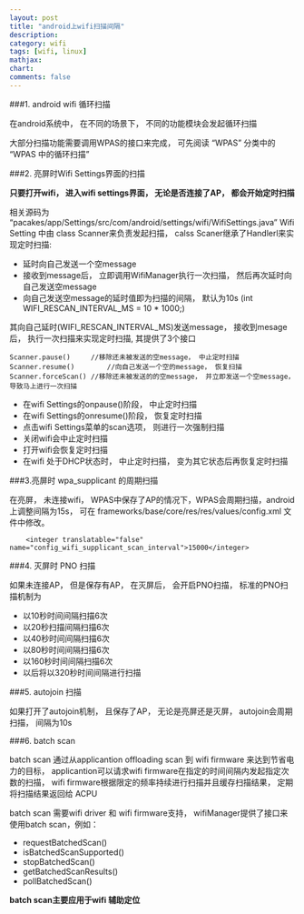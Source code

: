 ```yaml
---
layout: post
title: "android上wifi扫描间隔"
description:
category: wifi
tags: [wifi, linux]
mathjax: 
chart:
comments: false
---
```


###1. android wifi 循环扫描

在android系统中， 在不同的场景下， 不同的功能模块会发起循环扫描

大部分扫描功能需要调用WPAS的接口来完成， 可先阅读 “WPAS” 分类中的 “WPAS 中的循环扫描”

###2. 亮屏时Wifi Settings界面的扫描

**只要打开wifi， 进入wifi settings界面， 无论是否连接了AP， 都会开始定时扫描**

相关源码为 “pacakes/app/Settings/src/com/android/settings/wifi/WifiSettings.java”
Wifi Setting 中由 class  Scanner来负责发起扫描， calss Scaner继承了Handlerl来实现定时扫描:

+ 延时向自己发送一个空message
+ 接收到message后， 立即调用WifiManager执行一次扫描， 然后再次延时向自己发送空message
+ 向自己发送空message的延时值即为扫描的间隔， 默认为10s  (int WIFI_RESCAN_INTERVAL_MS = 10 * 1000;)

其向自己延时(WIFI_RESCAN_INTERVAL_MS)发送message， 接收到mesage后， 执行一次扫描来实现定时扫描, 其提供了3个接口

	Scanner.pause()		//移除还未被发送的空message， 中止定时扫描
	Scanner.resume()		//向自己发送一个空的message， 恢复扫描
	Scanner.forceScan()	//移除还未被发送的的空message， 并立即发送一个空message， 导致马上进行一次扫描

+ 在wifi Settings的onpause()阶段， 中止定时扫描
+ 在wifi Settings的onresume()阶段， 恢复定时扫描
+ 点击wifi Settings菜单的scan选项， 则进行一次强制扫描
+ 关闭wifi会中止定时扫描
+ 打开wifi会恢复定时扫描
+ 在wifi 处于DHCP状态时， 中止定时扫描， 变为其它状态后再恢复定时扫描

###3.亮屏时 wpa_supplicant 的周期扫描

在亮屏， 未连接wifi， WPAS中保存了AP的情况下，WPAS会周期扫描，android上调整间隔为15s， 可在 frameworks/base/core/res/res/values/config.xml 文件中修改。

        <integer translatable="false" name="config_wifi_supplicant_scan_interval">15000</integer>

###4. 灭屏时 PNO 扫描

如果未连接AP， 但是保存有AP， 在灭屏后， 会开启PNO扫描， 标准的PNO扫描机制为

+ 以10秒时间间隔扫描6次
+ 以20秒扫描间隔扫描6次
+ 以40秒时间间隔扫描6次
+ 以80秒时间间隔扫描6次
+ 以160秒时间间隔扫描6次
+ 以后将以320秒时间间隔进行扫描

###5. autojoin 扫描

如果打开了autojoin机制， 且保存了AP， 无论是亮屏还是灭屏， autojoin会周期扫描， 间隔为10s 

###6. batch scan

batch scan 通过从applicantion offloading scan 到 wifi firmware 来达到节省电力的目标， applicantion可以请求wifi firmware在指定的时间间隔内发起指定次数的扫描， wifi firmware根据限定的频率持续进行扫描并且缓存扫描结果， 定期将扫描结果返回给 ACPU

batch scan 需要wifi driver 和 wifi firmware支持， wifiManager提供了接口来使用batch scan，例如：

+ requestBatchedScan()
+ isBatchedScanSupported()
+ stopBatchedScan()
+ getBatchedScanResults()
+ pollBatchedScan()

**batch scan主要应用于wifi 辅助定位**
